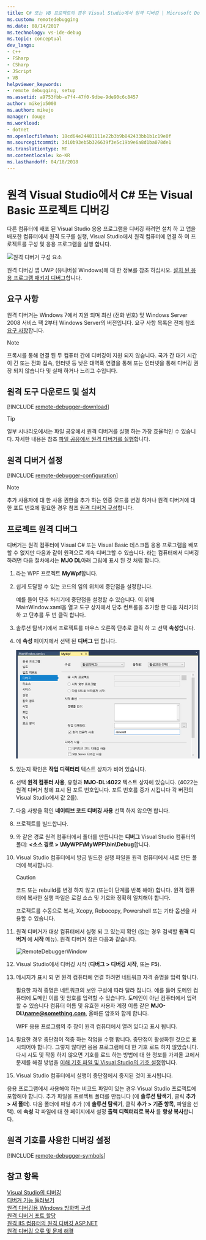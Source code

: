 ```yaml
---
title: C# 또는 VB 프로젝트의 경우 Visual Studio에서 원격 디버깅 | Microsoft Docs
ms.custom: remotedebugging
ms.date: 08/14/2017
ms.technology: vs-ide-debug
ms.topic: conceptual
dev_langs:
- C++
- FSharp
- CSharp
- JScript
- VB
helpviewer_keywords:
- remote debugging, setup
ms.assetid: a9753fbb-e7f4-47f0-9dbe-9de90c6c8457
author: mikejo5000
ms.author: mikejo
manager: douge
ms.workload:
- dotnet
ms.openlocfilehash: 18cd64e24481111e22b3b9b842433bb1b1c19e0f
ms.sourcegitcommit: 3d10b93eb5b326639f3e5c19b9e6a8d1ba078de1
ms.translationtype: MT
ms.contentlocale: ko-KR
ms.lasthandoff: 04/18/2018
---
```

# <a name="remote-debugging-a-c-or-visual-basic-project-in-visual-studio"></a>원격 Visual Studio에서 C# 또는 Visual Basic 프로젝트 디버깅
다른 컴퓨터에 배포 된 Visual Studio 응용 프로그램을 디버깅 하려면 설치 하 고 앱을 배포한 컴퓨터에서 원격 도구를 실행, Visual Studio에서 원격 컴퓨터에 연결 하 여 프로젝트를 구성 및 응용 프로그램을 실행 합니다.

![원격 디버거 구성 요소](../debugger/media/remote-debugger-client-apps.png "Remote_debugger_components")
  
원격 디버깅 앱 UWP (유니버설 Windows)에 대 한 정보를 참조 하십시오. [설치 된 응용 프로그램 패키지 디버그](debug-installed-app-package.md)합니다.

## <a name="requirements"></a>요구 사항

원격 디버거는 Windows 7에서 지원 되며 최신 (전화 번호) 및 Windows Server 2008 서비스 팩 2부터 Windows Server의 버전입니다. 요구 사항 목록은 전체 참조 [요구 사항](../debugger/remote-debugging.md#requirements_msvsmon)합니다.

> [!NOTE]
> 프록시를 통해 연결 된 두 컴퓨터 간에 디버깅이 지원 되지 않습니다. 국가 간 대기 시간이 긴 또는 전화 접속, 인터넷 등 낮은 대역폭 연결을 통해 또는 인터넷을 통해 디버깅 권장 되지 않습니다 및 실패 하거나 느리고 수입니다.
  
## <a name="download-and-install-the-remote-tools"></a>원격 도구 다운로드 및 설치

[!INCLUDE [remote-debugger-download](../debugger/includes/remote-debugger-download.md)]

> [!TIP]
> 일부 시나리오에서는 파일 공유에서 원격 디버거를 실행 하는 가장 효율적인 수 있습니다. 자세한 내용은 참조 [파일 공유에서 원격 디버거를 실행](../debugger/remote-debugging.md#fileshare_msvsmon)합니다.
  
## <a name="BKMK_setup"></a> 원격 디버거 설정

[!INCLUDE [remote-debugger-configuration](../debugger/includes/remote-debugger-configuration.md)]

> [!NOTE]
> 추가 사용자에 대 한 사용 권한을 추가 하는 인증 모드를 변경 하거나 원격 디버거에 대 한 포트 번호에 필요한 경우 참조 [원격 디버거 구성](../debugger/remote-debugging.md#configure_msvsmon)합니다.
  
## <a name="remote_csharp"></a> 프로젝트 원격 디버그
디버거는 원격 컴퓨터에 Visual C# 또는 Visual Basic 데스크톱 응용 프로그램을 배포할 수 없지만 다음과 같이 원격으로 계속 디버그할 수 있습니다. 라는 컴퓨터에서 디버깅 하려면 다음 절차에서는 **MJO DL**아래 그림에 표시 된 것 처럼 합니다.
  
1.  라는 WPF 프로젝트 **MyWpf**합니다.  
  
2.  쉽게 도달할 수 있는 코드의 임의 위치에 중단점을 설정합니다.  
  
     예를 들어 단추 처리기에 중단점을 설정할 수 있습니다. 이 위해 MainWindow.xaml을 열고 도구 상자에서 단추 컨트롤을 추가할 한 다음 처리기의 하 고 단추를 두 번 클릭 합니다.
  
3.  솔루션 탐색기에서 프로젝트를 마우스 오른쪽 단추로 클릭 하 고 선택 **속성**합니다.  
  
4.  에 **속성** 페이지에서 선택 된 **디버그** 탭 합니다.  
  
     ![RemoteDebuggerCSharp](../debugger/media/remotedebuggercsharp.png "RemoteDebuggerCSharp")  
  
5.  있는지 확인은 **작업 디렉터리** 텍스트 상자가 비어 있습니다.  
  
6.  선택 **원격 컴퓨터 사용**, 유형과 **MJO-DL:4022** 텍스트 상자에 있습니다. (4022는 원격 디버거 창에 표시 된 포트 번호입니다. 포트 번호를 증가 시킵니다 각 버전의 Visual Studio에서 값 2를).
  
7.  다음 사항을 확인 **네이티브 코드 디버깅 사용** 선택 하지 않으면 합니다.  
  
8.  프로젝트를 빌드합니다.  
  
9. 와 같은 경로 원격 컴퓨터에서 폴더를 만듭니다는 **디버그** Visual Studio 컴퓨터의 폴더:  **\<소스 경로 > \MyWPF\MyWPF\bin\Debug**합니다.  
  
10. Visual Studio 컴퓨터에서 방금 빌드한 실행 파일을 원격 컴퓨터에서 새로 만든 폴더에 복사합니다.
  
    > [!CAUTION]
    >  코드 또는 rebuild를 변경 하지 않고 (또는이 단계를 반복 해야) 합니다. 원격 컴퓨터에 복사한 실행 파일은 로컬 소스 및 기호와 정확히 일치해야 합니다.

    프로젝트를 수동으로 복사, Xcopy, Robocopy, Powershell 또는 기타 옵션을 사용할 수 있습니다.
  
11. 원격 디버거가 대상 컴퓨터에서 실행 되 고 있는지 확인 (없는 경우 검색할 **원격 디버거** 에 **시작** 메뉴). 원격 디버거 창은 다음과 같습니다.  
  
     ![RemoteDebuggerWindow](../debugger/media/remotedebuggerwindow.png "RemoteDebuggerWindow")  
  
12. Visual Studio에서 디버깅 시작 (**디버그 > 디버깅 시작**, 또는 **F5**).  
  
13. 메시지가 표시 되 면 원격 컴퓨터에 연결 하려면 네트워크 자격 증명을 입력 합니다.  
  
     필요한 자격 증명은 네트워크의 보안 구성에 따라 달라 집니다. 예를 들어 도메인 컴퓨터에 도메인 이름 및 암호를 입력할 수 있습니다. 도메인이 아닌 컴퓨터에서 입력할 수 있습니다 컴퓨터 이름 및 유효한 사용자 계정 이름 같은 **MJO-DL\name@something.com**, 올바른 암호와 함께 합니다.

     WPF 응용 프로그램의 주 창이 원격 컴퓨터에서 열려 있다고 표시 됩니다.
  
14. 필요한 경우 중단점이 적중 하는 작업을 수행 합니다. 중단점이 활성화된 것으로 표시되어야 합니다. 그렇지 않다면 응용 프로그램에 대 한 기호 로드 하지 않았습니다. 다시 시도 및 작동 하지 않으면 기호를 로드 하는 방법에 대 한 정보를 가져올 고에서 문제를 해결 방법을 [이해 기호 파일 및 Visual Studio의 기호 설정](http://blogs.msdn.com/b/visualstudioalm/archive/2015/01/05/understanding-symbol-files-and-visual-studio-s-symbol-settings.aspx)합니다.
  
15. Visual Studio 컴퓨터에서 실행이 중단점에서 중지된 것이 표시됩니다.
  
 응용 프로그램에서 사용해야 하는 비코드 파일이 있는 경우 Visual Studio 프로젝트에 포함해야 합니다. 추가 파일을 프로젝트 폴더를 만듭니다 (에 **솔루션 탐색기**, 클릭 **추가 > 새 폴더**). 다음 폴더에 파일 추가 (에 **솔루션 탐색기**, 클릭 **추가 > 기존 항목**, 파일을 선택). 에 **속성** 각 파일에 대 한 페이지에서 설정 **출력 디렉터리로 복사** 를 **항상 복사**합니다.

## <a name="set-up-debugging-with-remote-symbols"></a>원격 기호를 사용한 디버깅 설정 

[!INCLUDE [remote-debugger-symbols](../debugger/includes/remote-debugger-symbols.md)]  
  
## <a name="see-also"></a>참고 항목  
 [Visual Studio의 디버깅](../debugger/index.md)  
 [디버거 기능 둘러보기](../debugger/debugger-feature-tour.md)   
 [원격 디버깅용 Windows 방화벽 구성](../debugger/configure-the-windows-firewall-for-remote-debugging.md)   
 [원격 디버거 포트 할당](../debugger/remote-debugger-port-assignments.md)   
 [원격 IIS 컴퓨터의 원격 디버깅 ASP.NET](../debugger/remote-debugging-aspnet-on-a-remote-iis-computer.md)  
 [원격 디버깅 오류 및 문제 해결](../debugger/remote-debugging-errors-and-troubleshooting.md)